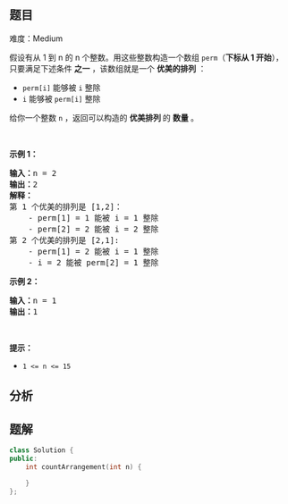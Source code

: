 
## 题目
难度：Medium
<p>假设有从 1 到 n 的 n 个整数。用这些整数构造一个数组 <code>perm</code>（<strong>下标从 1 开始</strong>），只要满足下述条件 <strong>之一</strong> ，该数组就是一个 <strong>优美的排列</strong> ：</p>

<ul>
	<li><code>perm[i]</code> 能够被 <code>i</code> 整除</li>
	<li><code>i</code> 能够被 <code>perm[i]</code> 整除</li>
</ul>

<p>给你一个整数 <code>n</code> ，返回可以构造的 <strong>优美排列 </strong>的 <strong>数量</strong> 。</p>

<p>&nbsp;</p>

<p><strong>示例 1：</strong></p>

<pre>
<strong>输入：</strong>n = 2
<strong>输出：</strong>2
<b>解释：</b>
第 1 个优美的排列是 [1,2]：
    - perm[1] = 1 能被 i = 1 整除
    - perm[2] = 2 能被 i = 2 整除
第 2 个优美的排列是 [2,1]:
    - perm[1] = 2 能被 i = 1 整除
    - i = 2 能被 perm[2] = 1 整除
</pre>

<p><strong>示例 2：</strong></p>

<pre>
<strong>输入：</strong>n = 1
<strong>输出：</strong>1
</pre>

<p>&nbsp;</p>

<p><strong>提示：</strong></p>

<ul>
	<li><code>1 &lt;= n &lt;= 15</code></li>
</ul>

## 分析

## 题解
```cpp
class Solution {
public:
    int countArrangement(int n) {

    }
};
```